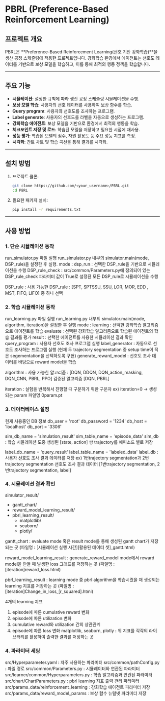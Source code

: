 # PBRL (Preference-Based Reinforcement Learning)

## 프로젝트 개요
PBRL은 **Preference-Based Reinforcement Learning(선호 기반 강화학습)**을 생산 공정 스케줄링에 적용한 프로젝트입니다. 
강화학습 환경에서 에이전트는 선호도 데이터를 기반으로 보상 모델을 학습하고, 이를 통해 최적의 행동 정책을 학습합니다.

---

## 주요 기능
- **시뮬레이션**: 설정한 규칙에 따라 생산 공정 스케줄링 시뮬레이션을 수행.
- **보상 모델 학습**: 사용자의 선호 데이터를 사용하여 보상 함수를 학습.
- **Query program**: 사용자의 선호도를 조사하는 프로그램.
- **Label generate**: 사용자의 선호도를 라벨을 자동으로 생성하는 프로그램.
- **강화학습 에이전트**: 보상 모델을 기반으로 환경에서 최적의 행동을 학습.
- **체크포인트 저장 및 로드**: 학습된 모델을 저장하고 필요한 시점에 재사용.
- **성능 평가**: 학습된 모델의 점수, 자원 활용도 등 주요 성능 지표를 측정.
- **시각화**: 간트 차트 및 학습 곡선을 통해 결과를 시각화.

---

## 설치 방법
1. 프로젝트 클론:
    ```bash
    git clone https://github.com/<your_username>/PBRL.git
    cd PBRL
    ```
2. 필요한 패키지 설치:
    ```bash
    pip install -r requirements.txt
    ```

---

## 사용 방법

### 1. 단순 시뮬레이션 동작
run_simulator.py 파일 실행
run_simulator.py 내부의 simulator.main(mode, DSP_rule)을 설정한 후 실행.
mode : 
  dsp_run : 선택한 DSP_rule을 기반으로 시뮬레이션을 수행
  DSP_rule_check : src/common/Parameters.py에 정의되어 있는 DSP_rule_check 파라미터 값이 True로 설정된 모든 DSP_rule로 시뮬레이션을 수행

DSP_rule :
 사용 가능한 DSP_rule : [SPT, SPTSSU, SSU, LOR, MOR, EDD , MST, FIFO, LIFO] 중 하나 선택

### 2. 학습 시뮬레이션 동작
run_learning.py 파일 실행
run_learning.py 내부의 simulator.main(mode, algorithm, iteration)을 설정한 후 실행
mode : 
 learning : 선택한 강화학습 알고리즘으로 에이전트를 학습 
 evaluate : 선택된 강화학습 알고리즘으로 학습된 에이전트의 학습 결과를 평가
 result : 선택한 에이전트를 사용한 시뮬레이션 결과 확인
 query_program : 사용자 선호도 조사 프로그램 실행
 label_generator : 자동으로 선호도 조사하는 프로그램 실행 (현재 두 trajectory segmentation 중 setup time이 적은 segementation을 선택하도록 구현)
 generate_reward_model : 선호도 조사 데이터를 바탕으로 reward model을 학습

algorithm :
 사용 가능한 알고리즘 : [DQN, DDQN, DQN_action_masking, DQN_CNN, PBRL, PPO]
 검증된 알고리즘 [DQN, PBRL]

iteration : 
 실험을 반복해서 진행할 때 구분하기 위한 구분자
 ex) iteration=0 -> 생성되는 param 파일명 0param.pt


### 3. 데이터베이스 설정
현재 사용중인 DB 정보
db_user = 'root'
db_password = '1234'
db_host = 'localhost'
db_port = '3306'

sim_db_name = 'simulation_result' 
sim_table_name = 'episode_data'
sim_db : 학습 시뮬레이션 도중 생성된 [state, action] 쌍 trajectory를 에피소드 별로 저장

label_db_name = 'query_result'
label_table_name = 'labeled_data'
label_db : 사용자 선호도 조사 결과 데이터를 저장 
ex) 1번trajectory segmentation과 2번trajectory segmentation 선호도 조사 결과 데이터 [1번trajectory segmentation, 2번trajectory segmentation, label]

### 4. 시뮬레이션 결과 확인
simulator_result/
- gantt_chart/                    
- reward_model_learning_result/   
- pbrl_learning_result/           
  - matplotlib/                 
  - seaborn/                    
  - plotly/
                 


gantt_chart : evaluate mode 혹은 result mode를 통해 생성된 gantt chart가 저장되는 곳 (파일명 : [시뮬레이션 실행 시간][활용된 데이터 셋]_gantt.html)

reward_model_learning_result : generate_reward_model mode에서 reward model을 만들 때 발생한 loss 그래프를 저장하는 곳 (파일명 : [iteration]reward_loss.html)

pbrl_learning_result : learning mode 중 pbrl algorithm을 학습시켰을 때 생성되는 learning 지표를 저장하는 곳 (파일명 : [iteration]Change_in_loss_[r_squared].html)

4개의 learning 지표
1. episode에 따른 cumulative reward 변화
2. episode에 따른 utilization 변화
3. cumulative reward와 utilization 간의 상관관계
4. episode에 따른 loss 변화
matplotlib, seaborn, plotly : 위 지표를 각각의 라이브러리를 활용하여 출력한 결과를 저장하는 곳

### 4. 파라미터 세팅
src/Hyperparameter.yaml : 자주 사용하는 파라미터
src/common/pathConfig.py : 파일 경로
src/common/Parameters.py : 시뮬레이터와 연관된 파라미터
src/learner/common/Hyperparameters.py : 학습 알고리즘과 연관된 파라미터 
src/chart/ChartParameters.py : pbrl learning 지표 출력 관리 파라미터 
src/params_data/reinforcement_learning : 강화학습 에이전트 파라미터 저장
src/params_data/reward_model_params : 보상 함수 뉴럴넷 파라미터 저장
